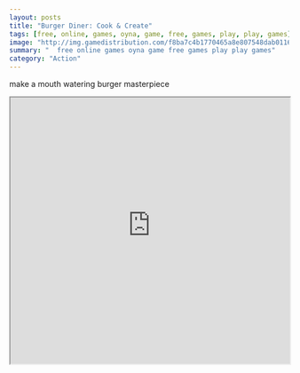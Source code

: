 ```yaml
---
layout: posts
title: "Burger Diner: Cook & Create"
tags: [free, online, games, oyna, game, free, games, play, play, games]
image: "http://img.gamedistribution.com/f8ba7c4b1770465a8e807548dab01168.jpg"
summary: "  free online games oyna game free games play play games"
category: "Action"
---
```


make a mouth watering burger masterpiece

<iframe width="100%" height="480px;" src="http://flash.gamedistribution.com?game=f8ba7c4b1770465a8e807548dab01168"></iframe>